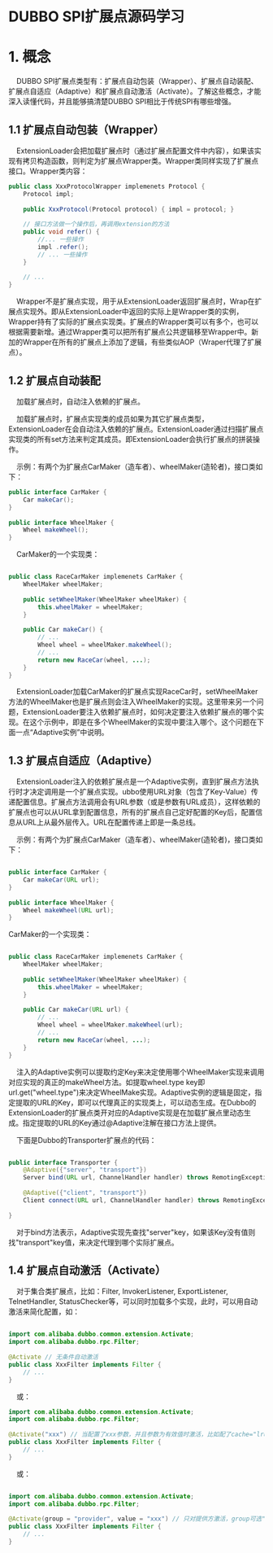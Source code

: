 DUBBO SPI扩展点源码学习
=================

# 1. 概念

&nbsp;&nbsp;&nbsp;&nbsp;DUBBO SPI扩展点类型有：扩展点自动包装（Wrapper）、扩展点自动装配、扩展点自适应（Adaptive）和扩展点自动激活（Activate）。了解这些概念，才能深入读懂代码，并且能够搞清楚DUBBO SPI相比于传统SPI有哪些增强。

## 1.1 扩展点自动包装（Wrapper）

&nbsp;&nbsp;&nbsp;&nbsp;ExtensionLoader会把加载扩展点时（通过扩展点配置文件中内容），如果该实现有拷贝构造函数，则判定为扩展点Wrapper类。Wrapper类同样实现了扩展点接口。Wrapper类内容：
~~~java 
public class XxxProtocolWrapper implemenets Protocol {
    Protocol impl;
 
    public XxxProtocol(Protocol protocol) { impl = protocol; }
 
    // 接口方法做一个操作后，再调用extension的方法
    public void refer() {
        //... 一些操作
        impl .refer();
        // ... 一些操作
    }
 
    // ...
}
~~~
&nbsp;&nbsp;&nbsp;&nbsp;Wrapper不是扩展点实现，用于从ExtensionLoader返回扩展点时，Wrap在扩展点实现外。即从ExtensionLoader中返回的实际上是Wrapper类的实例，Wrapper持有了实际的扩展点实现类。扩展点的Wrapper类可以有多个，也可以根据需要新增。通过Wrapper类可以把所有扩展点公共逻辑移至Wrapper中。新加的Wrapper在所有的扩展点上添加了逻辑，有些类似AOP（Wraper代理了扩展点）。

## 1.2 扩展点自动装配

&nbsp;&nbsp;&nbsp;&nbsp;加载扩展点时，自动注入依赖的扩展点。

&nbsp;&nbsp;&nbsp;&nbsp;加载扩展点时，扩展点实现类的成员如果为其它扩展点类型，ExtensionLoader在会自动注入依赖的扩展点。ExtensionLoader通过扫描扩展点实现类的所有set方法来判定其成员。即ExtensionLoader会执行扩展点的拼装操作。

&nbsp;&nbsp;&nbsp;&nbsp;示例：有两个为扩展点CarMaker（造车者）、wheelMaker(造轮者)，接口类如下：
~~~java
public interface CarMaker {
    Car makeCar();
}
 
public interface WheelMaker {
    Wheel makeWheel();
}
~~~
&nbsp;&nbsp;&nbsp;&nbsp;CarMaker的一个实现类：
~~~java

public class RaceCarMaker implemenets CarMaker {
    WheelMaker wheelMaker;
 
    public setWheelMaker(WheelMaker wheelMaker) {
        this.wheelMaker = wheelMaker;
    }
 
    public Car makeCar() {
        // ...
        Wheel wheel = wheelMaker.makeWheel();
        // ...
        return new RaceCar(wheel, ...);
    }
}
~~~
&nbsp;&nbsp;&nbsp;&nbsp;ExtensionLoader加载CarMaker的扩展点实现RaceCar时，setWheelMaker方法的WheelMaker也是扩展点则会注入WheelMaker的实现。这里带来另一个问题，ExtensionLoader要注入依赖扩展点时，如何决定要注入依赖扩展点的哪个实现。在这个示例中，即是在多个WheelMaker的实现中要注入哪个。这个问题在下面一点“Adaptive实例”中说明。

## 1.3 扩展点自适应（Adaptive）

&nbsp;&nbsp;&nbsp;&nbsp;ExtensionLoader注入的依赖扩展点是一个Adaptive实例，直到扩展点方法执行时才决定调用是一个扩展点实现。ubbo使用URL对象（包含了Key-Value）传递配置信息。扩展点方法调用会有URL参数（或是参数有URL成员），这样依赖的扩展点也可以从URL拿到配置信息，所有的扩展点自己定好配置的Key后，配置信息从URL上从最外层传入。URL在配置传递上即是一条总线。

&nbsp;&nbsp;&nbsp;&nbsp;示例：有两个为扩展点CarMaker（造车者）、wheelMaker(造轮者)，接口类如下：
~~~java

public interface CarMaker {
    Car makeCar(URL url);
}
 
public interface WheelMaker {
    Wheel makeWheel(URL url);
}
~~~
CarMaker的一个实现类：
~~~java

public class RaceCarMaker implemenets CarMaker {
    WheelMaker wheelMaker;
 
    public setWheelMaker(WheelMaker wheelMaker) {
        this.wheelMaker = wheelMaker;
    }
 
    public Car makeCar(URL url) {
        // ...
        Wheel wheel = wheelMaker.makeWheel(url);
        // ...
        return new RaceCar(wheel, ...);
    }
}   
~~~
&nbsp;&nbsp;&nbsp;&nbsp;注入的Adaptive实例可以提取约定Key来决定使用哪个WheelMaker实现来调用对应实现的真正的makeWheel方法。如提取wheel.type key即url.get("wheel.type")来决定WheelMake实现。Adaptive实例的逻辑是固定，指定提取的URL的Key，即可以代理真正的实现类上，可以动态生成。在Dubbo的ExtensionLoader的扩展点类开对应的Adaptive实现是在加载扩展点里动态生成。指定提取的URL的Key通过@Adaptive注解在接口方法上提供。

&nbsp;&nbsp;&nbsp;&nbsp;下面是Dubbo的Transporter扩展点的代码：
~~~java

public interface Transporter {
    @Adaptive({"server", "transport"})
    Server bind(URL url, ChannelHandler handler) throws RemotingException;
 
    @Adaptive({"client", "transport"})
    Client connect(URL url, ChannelHandler handler) throws RemotingException;
 
}
~~~

&nbsp;&nbsp;&nbsp;&nbsp;对于bind方法表示，Adaptive实现先查找"server"key，如果该Key没有值则找"transport"key值，来决定代理到哪个实际扩展点。

## 1.4 扩展点自动激活（Activate）

&nbsp;&nbsp;&nbsp;&nbsp;对于集合类扩展点，比如：Filter, InvokerListener, ExportListener, TelnetHandler, StatusChecker等，可以同时加载多个实现，此时，可以用自动激活来简化配置，如：
~~~java

import com.alibaba.dubbo.common.extension.Activate;
import com.alibaba.dubbo.rpc.Filter;
 
@Activate // 无条件自动激活
public class XxxFilter implements Filter {
    // ...
}
~~~
&nbsp;&nbsp;&nbsp;&nbsp;或：
~~~java
import com.alibaba.dubbo.common.extension.Activate;
import com.alibaba.dubbo.rpc.Filter;
 
@Activate("xxx") // 当配置了xxx参数，并且参数为有效值时激活，比如配了cache="lru"，自动激活CacheFilter。
public class XxxFilter implements Filter {
    // ...
}
~~~
&nbsp;&nbsp;&nbsp;&nbsp;或：
~~~java

import com.alibaba.dubbo.common.extension.Activate;
import com.alibaba.dubbo.rpc.Filter;
 
@Activate(group = "provider", value = "xxx") // 只对提供方激活，group可选"provider"或"consumer"
public class XxxFilter implements Filter {
    // ...
}   
~~~

